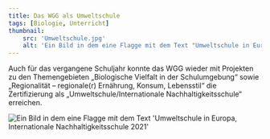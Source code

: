 ```yaml
---
title: Das WGG als Umweltschule
tags: [Biologie, Unterricht]
thumbnail: 
    src: 'Umweltschule.jpg'
    alt: 'Ein Bild in dem eine Flagge mit dem Text "Umweltschule in Europa, Internationale Nachhaltigkeitsschule 2021"'
---
```


Auch für das vergangene Schuljahr konnte das WGG wieder mit Projekten zu den Themengebieten „Biologische Vielfalt in der Schulumgebung“ sowie „Regionalität – regionale(r) Ernährung, Konsum, Lebensstil“ die Zertifizierung als „Umweltschule/Internationale Nachhaltigkeitsschule“ erreichen.

<img src="/images/Umweltschule.jpg" alt="Ein Bild in dem eine Flagge mit dem Text 'Umweltschule in Europa, Internationale Nachhaltigkeitsschule 2021'">
